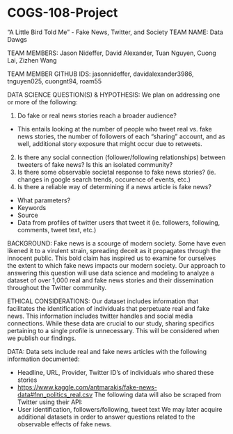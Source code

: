 # COGS-108-Project
“A Little Bird Told Me” - Fake News, Twitter, and Society
TEAM NAME: Data Dawgs


TEAM MEMBERS: Jason Nideffer, David Alexander, Tuan Nguyen, Cuong Lai, Zizhen Wang


TEAM MEMBER GITHUB IDS: jasonnideffer, davidalexander3986, tnguyen025, cuongnt94,
roam55


DATA SCIENCE QUESTION(S) & HYPOTHESIS:
We plan on addressing one or more of the following:
1) Do fake or real news stories reach a broader audience?
- This entails looking at the number of people who tweet real vs. fake news stories, the
number of followers of each “sharing” account, and as well, additional story exposure
that might occur due to retweets.
2) Is there any social connection (follower/following relationships) between tweeters of fake
news? Is this an isolated community?
3) Is there some observable societal response to fake news stories? (ie. changes in google
search trends, occurence of events, etc.)
4) Is there a reliable way of determining if a news article is fake news?
- What parameters?
- Keywords
- Source
- Data from profiles of twitter users that tweet it (ie. followers, following, comments,
tweet text, etc.)


BACKGROUND:
Fake news is a scourge of modern society. Some have even likened it to a virulent strain,
spreading deceit as it propagates through the innocent public. This bold claim has inspired us
to examine for ourselves the extent to which fake news impacts our modern society. Our
approach to answering this question will use data science and modeling to analyze a dataset of
over 1,000 real and fake news stories and their dissemination throughout the Twitter
community.


ETHICAL CONSIDERATIONS:
Our dataset includes information that facilitates the identification of individuals that perpetuate
real and fake news. This information includes twitter handles and social media connections.
While these data are crucial to our study, sharing specifics pertaining to a single profile is
unnecessary. This will be considered when we publish our findings.


DATA:
Data sets include real and fake news articles with the following information documented:
- Headline, URL, Provider, Twitter ID’s of individuals who shared these stories
- https://www.kaggle.com/antmarakis/fake-news-data#fnn_politics_real.csv
The following data will also be scraped from Twitter using their API:
- User identification, followers/following, tweet text
We may later acquire additional datasets in order to answer questions related to the observable
effects of fake news.

